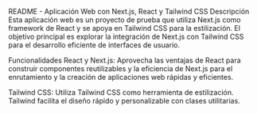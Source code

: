 
README - Aplicación Web con Next.js, React y Tailwind CSS
Descripción
Esta aplicación web es un proyecto de prueba que utiliza Next.js como framework de React y se apoya en Tailwind CSS para la estilización. El objetivo principal es explorar la integración de Next.js con Tailwind CSS para el desarrollo eficiente de interfaces de usuario.

Funcionalidades
React y Next.js: Aprovecha las ventajas de React para construir componentes reutilizables y la eficiencia de Next.js para el enrutamiento y la creación de aplicaciones web rápidas y eficientes.

Tailwind CSS: Utiliza Tailwind CSS como herramienta de estilización. Tailwind facilita el diseño rápido y personalizable con clases utilitarias.
